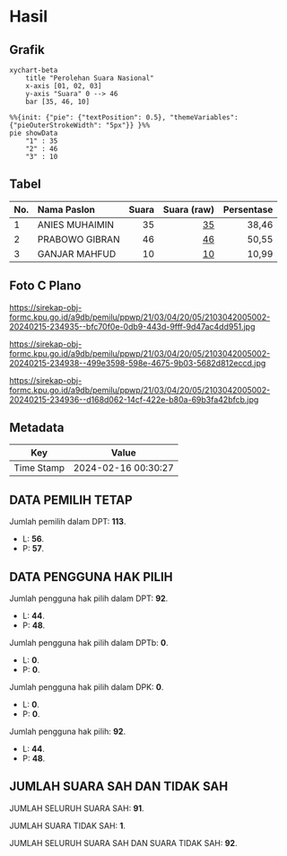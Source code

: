 # Hasil

## Grafik

```mermaid
xychart-beta
    title "Perolehan Suara Nasional"
    x-axis [01, 02, 03]
    y-axis "Suara" 0 --> 46
    bar [35, 46, 10]
```

```mermaid
%%{init: {"pie": {"textPosition": 0.5}, "themeVariables": {"pieOuterStrokeWidth": "5px"}} }%%
pie showData
    "1" : 35
    "2" : 46
    "3" : 10
```

## Tabel

| No. | Nama Paslon    | Suara | Suara (raw) | Persentase |
|:--- |:-------------- | -----:| -----------:| ----------:|
| 1   | ANIES MUHAIMIN | 35    | [35][p-1]   | 38,46      |
| 2   | PRABOWO GIBRAN | 46    | [46][p-2]   | 50,55      |
| 3   | GANJAR MAHFUD  | 10    | [10][p-3]   | 10,99      |


[p-1]: https://github.com/gigit-pemilu/pemilu-2024/blob/main/pilpres/hitung-suara/sub/21-kepulauan-riau/sub/03-natuna/sub/04-midai/sub/2005-air-putih/sub/002-tps/sub/paslon-1.txt
[p-2]: https://github.com/gigit-pemilu/pemilu-2024/blob/main/pilpres/hitung-suara/sub/21-kepulauan-riau/sub/03-natuna/sub/04-midai/sub/2005-air-putih/sub/002-tps/sub/paslon-2.txt
[p-3]: https://github.com/gigit-pemilu/pemilu-2024/blob/main/pilpres/hitung-suara/sub/21-kepulauan-riau/sub/03-natuna/sub/04-midai/sub/2005-air-putih/sub/002-tps/sub/paslon-3.txt

## Foto C Plano

https://sirekap-obj-formc.kpu.go.id/a9db/pemilu/ppwp/21/03/04/20/05/2103042005002-20240215-234935--bfc70f0e-0db9-443d-9fff-9d47ac4dd951.jpg

https://sirekap-obj-formc.kpu.go.id/a9db/pemilu/ppwp/21/03/04/20/05/2103042005002-20240215-234938--499e3598-598e-4675-9b03-5682d812eccd.jpg

https://sirekap-obj-formc.kpu.go.id/a9db/pemilu/ppwp/21/03/04/20/05/2103042005002-20240215-234936--d168d062-14cf-422e-b80a-69b3fa42bfcb.jpg


## Metadata

| Key        | Value               |
| ---------- | ------------------- |
| Time Stamp | 2024-02-16 00:30:27 |


## DATA PEMILIH TETAP

Jumlah pemilih dalam DPT: **113**.
 * L: **56**.
 * P: **57**.

## DATA PENGGUNA HAK PILIH

Jumlah pengguna hak pilih dalam DPT: **92**.
 * L: **44**.
 * P: **48**.

Jumlah pengguna hak pilih dalam DPTb: **0**.
 * L: **0**.
 * P: **0**.

Jumlah pengguna hak pilih dalam DPK: **0**.
 * L: **0**.
 * P: **0**.

Jumlah pengguna hak pilih: **92**.
 * L: **44**.
 * P: **48**.

## JUMLAH SUARA SAH DAN TIDAK SAH

JUMLAH SELURUH SUARA SAH: **91**.

JUMLAH SUARA TIDAK SAH: **1**.

JUMLAH SELURUH SUARA SAH DAN SUARA TIDAK SAH: **92**.


